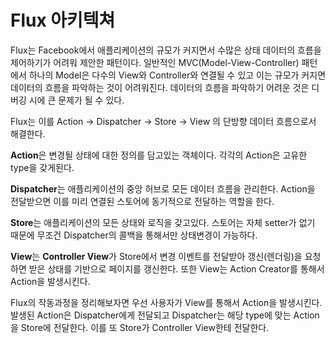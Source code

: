 Flux 아키텍쳐
===
Flux는 Facebook에서 애플리케이션의 규모가 커지면서 수많은 상태 데이터의 흐름을 제어하기가 어려워 제안한 패턴이다.
일반적인 MVC(Model-View-Controller) 패턴에서 하나의 Model은 다수의 View와 Controller와 연결될 수 있고 이는 규모가 커지면 데이터의 흐름을 파악하는 것이 어려워진다.
데이터의 흐름을 파악하기 어려운 것은 디버깅 시에 큰 문제가 될 수 있다.

Flux는 이를 Action -> Dispatcher -> Store -> View 의 단방향 데이터 흐름으로서 해결한다. 

<b>Action</b>은 변경될 상태에 대한 정의를 담고있는 객체이다. 각각의 Action은 고유한 type을 갖게된다.

<b>Dispatcher</b>는 애플리케이션의 중앙 허브로 모든 데이터 흐름을 관리한다. Action을 전달받으면 이를 미리 연결된 스토어에 동기적으로 전달하는 역할을 한다.

<b>Store</b>는 애플리케이션의 모든 상태와 로직을 갖고있다. 스토어는 자체 setter가 없기 때문에 무조건 Dispatcher의 콜백을 통해서만 상태변경이 가능하다.

<b>View</b>는 <b>Controller View</b>가 Store에서 변경 이벤트를 전달받아 갱신(렌더링)을 요청하면 받은 상태를 기반으로 페이지를 갱신한다. 또한 View는 Action Creator를 통해서 Action을 발생시킨다.

Flux의 작동과정을 정리해보자면 우선 사용자가 View를 통해서 Action을 발생시킨다. 발생된 Action은 Dispatcher에게 전달되고 Dispatcher는 해당 type에 맞는 Action을 Store에 전달한다. 이를 또 Store가 Controller View한테 전달한다.